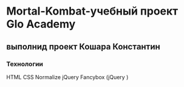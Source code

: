 # Mortal-Kombat-учебный проект Glo Academy
## выполнид проект Кошара Константин 
### Технологии
  HTML
  CSS
  Normalize
  jQuery 
  Fancybox (jQuery )
